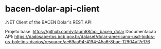 # bacen-dolar-api-client
.NET Client of the BACEN Dolar's REST API 

Projeto base: https://github.com/vitaum88/api_bacen_dolar
Documentação API: https://dadosabertos.bcb.gov.br/dataset/dolar-americano-usd-todos-os-boletins-diarios/resource/ae69aa94-4194-45a6-8bae-12904af7e176
